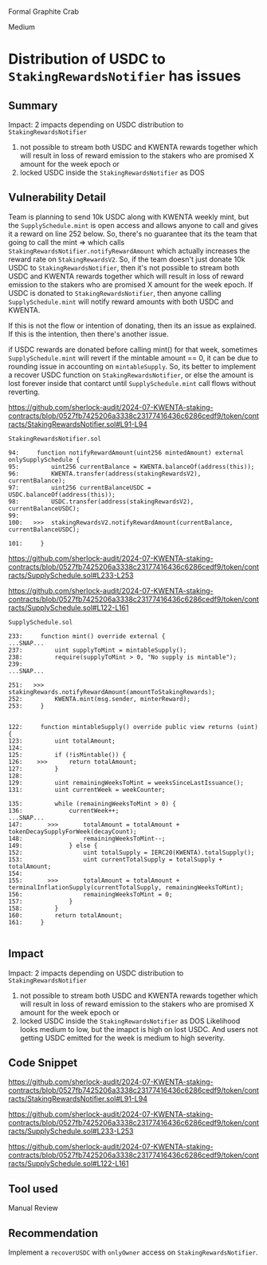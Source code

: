 Formal Graphite Crab

Medium

# Distribution of USDC to `StakingRewardsNotifier` has issues


## Summary
Impact: 2 impacts depending on USDC distribution to `StakingRewardsNotifier`
1. not possible to stream both USDC and KWENTA rewards together which will result in loss of reward emission to the stakers who are promised X amount for the week epoch
or
2. locked USDC inside the `StakingRewardsNotifier` as DOS 

## Vulnerability Detail
Team is planning to send 10k USDC along with KWENTA weekly mint, but the `SupplySchedule.mint` is open access and allows anyone to call and gives it a reward on line 252 below. So, there's no guarantee that its the team that going to call the mint => which calls `StakingRewardsNotifier.notifyRewardAmount` which actually increases the reward rate on `StakingRewardsV2`. 
So, if the team doesn't just donate 10k USDC to `StakingRewardsNotifier`, then it's not possible to stream both USDC and KWENTA rewards together which will result in loss of reward emission to the stakers who are promised X amount for the week epoch. If USDC is donated to `StakingRewardsNotifier`, then anyone calling `SupplySchedule.mint` will notify reward amounts with both USDC and KWENTA.

If this is not the flow or intention of donating, then its an issue as explained. If this is the intention, then there's another issue.

if USDC rewards are donated before calling mint() for that week, sometimes `SupplySchedule.mint` will revert if the mintable amount == 0, it can be due to rounding issue in accounting on `mintableSupply`. So, its better to implement a recover USDC function on `StakingRewardsNotifier`, or else the amount is lost forever inside that contarct until `SupplySchedule.mint` call flows without reverting.

https://github.com/sherlock-audit/2024-07-KWENTA-staking-contracts/blob/0527fb7425206a3338c23177416436c6286cedf9/token/contracts/StakingRewardsNotifier.sol#L91-L94

```solidity
StakingRewardsNotifier.sol

94:     function notifyRewardAmount(uint256 mintedAmount) external onlySupplySchedule {
95:         uint256 currentBalance = KWENTA.balanceOf(address(this));
96:         KWENTA.transfer(address(stakingRewardsV2), currentBalance);
97:         uint256 currentBalanceUSDC = USDC.balanceOf(address(this));
98:         USDC.transfer(address(stakingRewardsV2), currentBalanceUSDC);
99: 
100:   >>>  stakingRewardsV2.notifyRewardAmount(currentBalance, currentBalanceUSDC);

101:     }

```
https://github.com/sherlock-audit/2024-07-KWENTA-staking-contracts/blob/0527fb7425206a3338c23177416436c6286cedf9/token/contracts/SupplySchedule.sol#L233-L253

https://github.com/sherlock-audit/2024-07-KWENTA-staking-contracts/blob/0527fb7425206a3338c23177416436c6286cedf9/token/contracts/SupplySchedule.sol#L122-L161

```solidity
SupplySchedule.sol

233:     function mint() override external {
...SNAP...
237:         uint supplyToMint = mintableSupply();
238:         require(supplyToMint > 0, "No supply is mintable");
239: 
...SNAP...

251:   >>>   stakingRewards.notifyRewardAmount(amountToStakingRewards);
252:         KWENTA.mint(msg.sender, minterReward);
253:     }


122:     function mintableSupply() override public view returns (uint) {
123:         uint totalAmount;
124: 
125:         if (!isMintable()) {
126:    >>>      return totalAmount;
127:         }
128: 
129:         uint remainingWeeksToMint = weeksSinceLastIssuance();
131:         uint currentWeek = weekCounter;

135:         while (remainingWeeksToMint > 0) {
136:             currentWeek++;
...SNAP...
147:       >>>       totalAmount = totalAmount + tokenDecaySupplyForWeek(decayCount);
148:                 remainingWeeksToMint--;
149:             } else {
152:                 uint totalSupply = IERC20(KWENTA).totalSupply();
153:                 uint currentTotalSupply = totalSupply + totalAmount;
154: 
155:       >>>       totalAmount = totalAmount + terminalInflationSupply(currentTotalSupply, remainingWeeksToMint);
156:                 remainingWeeksToMint = 0;
157:             }
158:         }
160:         return totalAmount;
161:     }


```


## Impact
Impact: 2 impacts depending on USDC distribution to `StakingRewardsNotifier`
1. not possible to stream both USDC and KWENTA rewards together which will result in loss of reward emission to the stakers who are promised X amount for the week epoch
or
2. locked USDC inside the `StakingRewardsNotifier` as DOS 
Likelihood looks medium to low, but the imapct is high on lost USDC. And users not getting USDC emitted for the week is medium to high severity.

## Code Snippet
https://github.com/sherlock-audit/2024-07-KWENTA-staking-contracts/blob/0527fb7425206a3338c23177416436c6286cedf9/token/contracts/StakingRewardsNotifier.sol#L91-L94

https://github.com/sherlock-audit/2024-07-KWENTA-staking-contracts/blob/0527fb7425206a3338c23177416436c6286cedf9/token/contracts/SupplySchedule.sol#L233-L253

https://github.com/sherlock-audit/2024-07-KWENTA-staking-contracts/blob/0527fb7425206a3338c23177416436c6286cedf9/token/contracts/SupplySchedule.sol#L122-L161
## Tool used

Manual Review

## Recommendation
Implement a `recoverUSDC` with `onlyOwner` access on `StakingRewardsNotifier`.